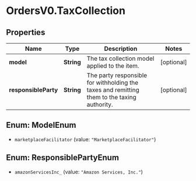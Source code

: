 # OrdersV0.TaxCollection

## Properties
Name | Type | Description | Notes
------------ | ------------- | ------------- | -------------
**model** | **String** | The tax collection model applied to the item. | [optional] 
**responsibleParty** | **String** | The party responsible for withholding the taxes and remitting them to the taxing authority. | [optional] 


<a name="ModelEnum"></a>
## Enum: ModelEnum


* `marketplaceFacilitator` (value: `"MarketplaceFacilitator"`)




<a name="ResponsiblePartyEnum"></a>
## Enum: ResponsiblePartyEnum


* `amazonServicesInc_` (value: `"Amazon Services, Inc."`)




